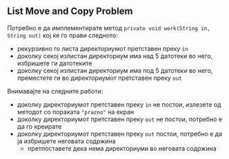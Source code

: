 List Move and Copy Problem
--

Потребно е да имплементирате метод `private void work(String in, String out)` кој ќе го прави следното:

 - рекурзивно го листа директориумот претставен преку `in`
 - доколку секој излистан директориум има над 5 датотеки во него, избришете ги датотеките
 - доколку секој излистан директориум има под 5 датотеки во него, преместете ги во директориумот претставен преку `out`

Внимавајте на следните работи:

 - доколку директориумот претставен преку `in` не постои, излезете од методот со пораката `"prazno"` на екран
 - доколку директориумот претставен преку `out` не постои, потребно е да го креирате
 - доколку директориумот претставен преку `out` постои, потребно е да ја избришете неговата содржина
    - претпоставете дека нема директориуми во неговата содржина
